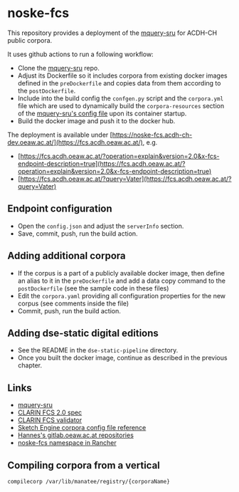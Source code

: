 # noske-fcs

This repository provides a deployment of the [mquery-sru](https://github.com/czcorpus/mquery-sru) for ACDH-CH public corpora.

It uses github actions to run a following workflow:

* Clone the [mquery-sru](https://github.com/czcorpus/mquery-sru) repo.
* Adjust its Dockerfile so it includes corpora from existing docker images defined in the `preDockerfile`
  and copies data from them according to the `postDockerfile`.
* Include into the build config the `confgen.py` script and the `corpora.yml` file which are used to dynamically
  build the `corpora-resources` section of the 
  [mquery-sru's config file](https://github.com/czcorpus/mquery-sru/blob/main/config-reference.md)
  upon its container startup.
* Build the docker image and push it to the docker hub.

The deployment is available under [https://noske-fcs.acdh-ch-dev.oeaw.ac.at/](https://fcs.acdh.oeaw.ac.at/), e.g. 

* [https://fcs.acdh.oeaw.ac.at/?operation=explain&version=2.0&x-fcs-endpoint-description=true](https://fcs.acdh.oeaw.ac.at/?operation=explain&version=2.0&x-fcs-endpoint-description=true)
* [https://fcs.acdh.oeaw.ac.at/?query=Vater](https://fcs.acdh.oeaw.ac.at/?query=Vater)

## Endpoint configuration

* Open the `config.json` and adjust the `serverInfo` section.
* Save, commit, push, run the build action.

## Adding additional corpora

* If the corpus is a part of a publicly available docker image, then define an alias to it
  in the `preDockerfile` and add a data copy command to the `postDockerfile` (see the sample code in these files)
* Edit the `corpora.yaml` providing all configuration properties for the new corpus
  (see comments inside the file)
* Commit, push, run the build action.

## Adding dse-static digital editions

* See the README in the `dse-static-pipeline` directory.
* Once you built the docker image, continue as described in the previous chapter.

## Links

* [mquery-sru](https://github.com/czcorpus/mquery-sru)
* [CLARIN FCS 2.0 spec](https://clarin-eric.github.io/fcs-misc/fcs-core-2.0-specs/fcs-core-2.0.html)
* [CLARIN FCS validator](https://fcs-validator.data.saw-leipzig.de/)
* [Sketch Engine corpora config file reference](https://www.sketchengine.eu/documentation/corpus-configuration-file-all-features/)
* [Hannes's gitlab.oeaw.ac.at repositories](https://gitlab.oeaw.ac.at/acdh-ch/hpirker/)
* [noske-fcs namespace in Rancher](https://rancher.acdh-dev.oeaw.ac.at/dashboard/c/c-m-6hwgqq2g/explorer/namespace/noske-fcs#Workloads)

## Compiling corpora from a vertical

```
compilecorp /var/lib/manatee/registry/{corporaName}
```
